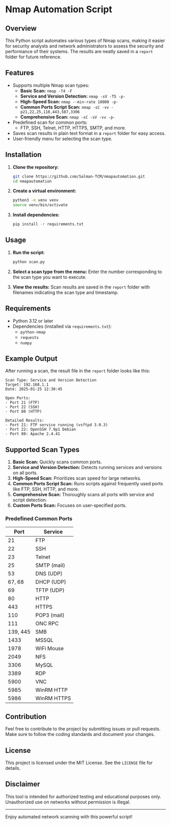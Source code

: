 # Nmap Automation Script

## Overview
This Python script automates various types of Nmap scans, making it easier for security analysts and network administrators to assess the security and performance of their systems. The results are neatly saved in a `report` folder for future reference.

## Features
- Supports multiple Nmap scan types:
  - **Basic Scan:** `nmap -T4 -F`
  - **Service and Version Detection:** `nmap -sV -T5 -p-`
  - **High-Speed Scan:** `nmap --min-rate 10000 -p-`
  - **Common Ports Script Scan:** `nmap -sC -vv -p21,22,25,110,443,587,3306`
  - **Comprehensive Scan:** `nmap -sC -sV -vv -p-`
- Predefined scan for common ports:
  - FTP, SSH, Telnet, HTTP, HTTPS, SMTP, and more.
- Saves scan results in plain text format in a `report` folder for easy access.
- User-friendly menu for selecting the scan type.

## Installation

1. **Clone the repository:**
   ```bash
   git clone https://github.com/Salman-TCM/nmapautomation.git
   cd nmapautomation
   ```

2. **Create a virtual environment:**
   ```bash
   python3 -m venv venv
   source venv/bin/activate
   ```

3. **Install dependencies:**
   ```bash
   pip install -r requirements.txt
   ```

## Usage

1. **Run the script:**
   ```bash
   python scan.py
   ```

2. **Select a scan type from the menu:**
   Enter the number corresponding to the scan type you want to execute.

3. **View the results:**
   Scan results are saved in the `report` folder with filenames indicating the scan type and timestamp.

## Requirements
- Python 3.12 or later
- Dependencies (installed via `requirements.txt`):
  - `python-nmap`
  - `requests`
  - `numpy`

## Example Output

After running a scan, the result file in the `report` folder looks like this:

```
Scan Type: Service and Version Detection
Target: 192.168.1.1
Date: 2025-01-25 12:30:45

Open Ports:
- Port 21 (FTP)
- Port 22 (SSH)
- Port 80 (HTTP)

Detailed Results:
- Port 21: FTP service running (vsftpd 3.0.3)
- Port 22: OpenSSH 7.9p1 Debian
- Port 80: Apache 2.4.41
```

## Supported Scan Types
1. **Basic Scan:** Quickly scans common ports.
2. **Service and Version Detection:** Detects running services and versions on all ports.
3. **High-Speed Scan:** Prioritizes scan speed for large networks.
4. **Common Ports Script Scan:** Runs scripts against frequently used ports like FTP, SSH, HTTP, and more.
5. **Comprehensive Scan:** Thoroughly scans all ports with service and script detection.
6. **Custom Ports Scan:** Focuses on user-specified ports.

### Predefined Common Ports
| Port  | Service             |
|-------|---------------------|
| 21    | FTP                 |
| 22    | SSH                 |
| 23    | Telnet              |
| 25    | SMTP (mail)         |
| 53    | DNS (UDP)           |
| 67, 68| DHCP (UDP)          |
| 69    | TFTP (UDP)          |
| 80    | HTTP                |
| 443   | HTTPS               |
| 110   | POP3 (mail)         |
| 111   | ONC RPC             |
| 139, 445 | SMB              |
| 1433  | MSSQL               |
| 1978  | WiFi Mouse          |
| 2049  | NFS                 |
| 3306  | MySQL               |
| 3389  | RDP                 |
| 5900  | VNC                 |
| 5985  | WinRM HTTP          |
| 5986  | WinRM HTTPS         |

## Contribution
Feel free to contribute to the project by submitting issues or pull requests. Make sure to follow the coding standards and document your changes.

## License
This project is licensed under the MIT License. See the `LICENSE` file for details.

## Disclaimer
This tool is intended for authorized testing and educational purposes only. Unauthorized use on networks without permission is illegal.

---
Enjoy automated network scanning with this powerful script!
